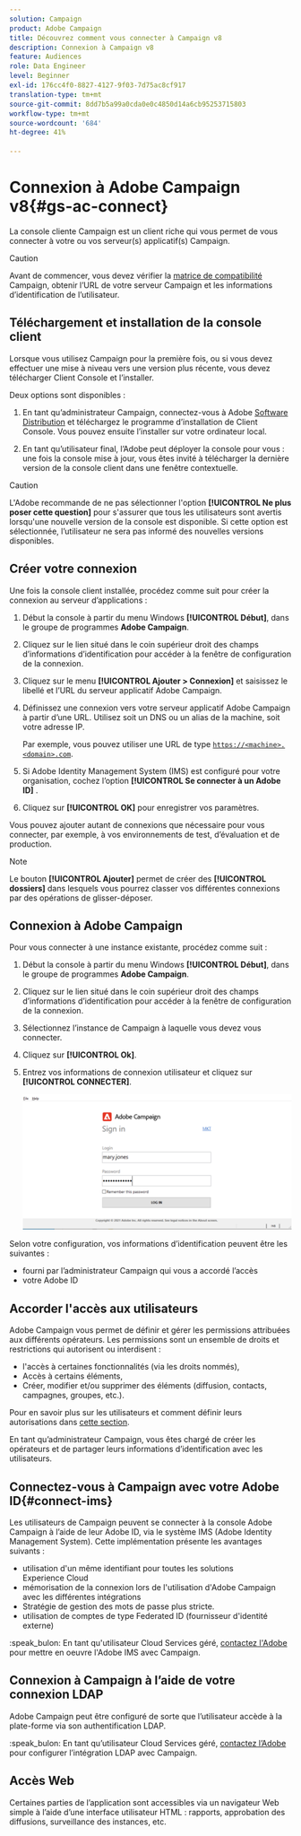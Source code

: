 ```yaml
---
solution: Campaign
product: Adobe Campaign
title: Découvrez comment vous connecter à Campaign v8
description: Connexion à Campaign v8
feature: Audiences
role: Data Engineer
level: Beginner
exl-id: 176cc4f0-8827-4127-9f03-7d75ac8cf917
translation-type: tm+mt
source-git-commit: 8dd7b5a99a0cda0e0c4850d14a6cb95253715803
workflow-type: tm+mt
source-wordcount: '684'
ht-degree: 41%

---
```


# Connexion à Adobe Campaign v8{#gs-ac-connect}

La console cliente Campaign est un client riche qui vous permet de vous connecter à votre ou vos serveur(s) applicatif(s) Campaign.

>[!CAUTION]
>
>Avant de commencer, vous devez vérifier la [matrice de compatibilité](compatibility-matrix.md) Campaign, obtenir l’URL de votre serveur Campaign et les informations d’identification de l’utilisateur.

## Téléchargement et installation de la console client

Lorsque vous utilisez Campaign pour la première fois, ou si vous devez effectuer une mise à niveau vers une version plus récente, vous devez télécharger Client Console et l’installer.

Deux options sont disponibles :

1. En tant qu’administrateur Campaign, connectez-vous à Adobe [Software Distribution](https://experience.adobe.com/#/downloads/content/software-distribution/encampaign.html) et téléchargez le programme d’installation de Client Console. Vous pouvez ensuite l’installer sur votre ordinateur local.

1. En tant qu’utilisateur final, l’Adobe peut déployer la console pour vous : une fois la console mise à jour, vous êtes invité à télécharger la dernière version de la console client dans une fenêtre contextuelle.

>[!CAUTION]
>
>L&#39;Adobe recommande de ne pas sélectionner l&#39;option **[!UICONTROL Ne plus poser cette question]** pour s&#39;assurer que tous les utilisateurs sont avertis lorsqu&#39;une nouvelle version de la console est disponible.  Si cette option est sélectionnée, l’utilisateur ne sera pas informé des nouvelles versions disponibles.

## Créer votre connexion

Une fois la console client installée, procédez comme suit pour créer la connexion au serveur d’applications :

1. Début la console à partir du menu Windows **[!UICONTROL Début]**, dans le groupe de programmes **Adobe Campaign**.

1. Cliquez sur le lien situé dans le coin supérieur droit des champs d’informations d’identification pour accéder à la fenêtre de configuration de la connexion.

1. Cliquez sur le menu **[!UICONTROL Ajouter > Connexion]** et saisissez le libellé et l’URL du serveur applicatif Adobe Campaign.

1. Définissez une connexion vers votre serveur applicatif Adobe Campaign à partir d’une URL. Utilisez soit un DNS ou un alias de la machine, soit votre adresse IP.

   Par exemple, vous pouvez utiliser une URL de type [`https://<machine>.<domain>.com`](https://myserver.adobe.com).

1. Si Adobe Identity Management System (IMS) est configuré pour votre organisation, cochez l’option **[!UICONTROL Se connecter à un Adobe ID]** .

1. Cliquez sur **[!UICONTROL OK]** pour enregistrer vos paramètres.

Vous pouvez ajouter autant de connexions que nécessaire pour vous connecter, par exemple, à vos environnements de test, d’évaluation et de production.

>[!NOTE]
>
>Le bouton **[!UICONTROL Ajouter]** permet de créer des **[!UICONTROL dossiers]** dans lesquels vous pourrez classer vos différentes connexions par des opérations de glisser-déposer.

## Connexion à Adobe Campaign

Pour vous connecter à une instance existante, procédez comme suit :

1. Début la console à partir du menu Windows **[!UICONTROL Début]**, dans le groupe de programmes **Adobe Campaign**.

1. Cliquez sur le lien situé dans le coin supérieur droit des champs d’informations d’identification pour accéder à la fenêtre de configuration de la connexion.

1. Sélectionnez l’instance de Campaign à laquelle vous devez vous connecter.

1. Cliquez sur **[!UICONTROL Ok]**.

1. Entrez vos informations de connexion utilisateur et cliquez sur **[!UICONTROL CONNECTER]**.

   ![](assets/sign-in-v8.png)

Selon votre configuration, vos informations d’identification peuvent être les suivantes :

* fourni par l’administrateur Campaign qui vous a accordé l’accès
* votre Adobe ID

## Accorder l&#39;accès aux utilisateurs

Adobe Campaign vous permet de définir et gérer les permissions attribuées aux différents opérateurs. Les permissions sont un ensemble de droits et restrictions qui autorisent ou interdisent :

* l&#39;accès à certaines fonctionnalités (via les droits nommés),
* Accès à certains éléments,
* Créer, modifier et/ou supprimer des éléments (diffusion, contacts, campagnes, groupes, etc.).

Pour en savoir plus sur les utilisateurs et comment définir leurs autorisations dans [cette section](permissions.md).

En tant qu’administrateur Campaign, vous êtes chargé de créer les opérateurs et de partager leurs informations d’identification avec les utilisateurs.


## Connectez-vous à Campaign avec votre Adobe ID{#connect-ims}

Les utilisateurs de Campaign peuvent se connecter à la console Adobe Campaign à l’aide de leur Adobe ID, via le système IMS (Adobe Identity Management System). Cette implémentation présente les avantages suivants :

* utilisation d&#39;un même identifiant pour toutes les solutions Experience Cloud
* mémorisation de la connexion lors de l&#39;utilisation d&#39;Adobe Campaign avec les différentes intégrations
* Stratégie de gestion des mots de passe plus stricte.
* utilisation de comptes de type Federated ID (fournisseur d&#39;identité externe)

:speak_bulon: En tant qu&#39;utilisateur Cloud Services géré, [contactez l&#39;Adobe](support.md#support) pour mettre en oeuvre l&#39;Adobe IMS avec Campaign.

## Connexion à Campaign à l’aide de votre connexion LDAP

Adobe Campaign peut être configuré de sorte que l’utilisateur accède à la plate-forme via son authentification LDAP.

:speak_bulon: En tant qu’utilisateur Cloud Services géré, [contactez l’Adobe](support.md#support) pour configurer l’intégration LDAP avec Campaign.


## Accès Web

Certaines parties de l’application sont accessibles via un navigateur Web simple à l’aide d’une interface utilisateur HTML : rapports, approbation des diffusions, surveillance des instances, etc.
